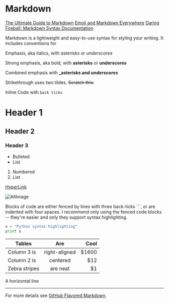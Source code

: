 # Markdown
[The Ultimate Guide to Markdown](https://blog.ghost.org/markdown/)
[Emoji and Markdown Everywhere](http://blog.trello.com/emoji-and-markdown-everywhere/)
[Daring Fireball: Markdown Syntax Documentation](https://daringfireball.net/projects/markdown/syntax)


Markdown is a lightweight and easy-to-use syntax for styling your writing. It includes conventions for

Emphasis, aka italics, with *asterisks* or _underscores_

Strong emphasis, aka bold, with **asterisks** or __underscores__

Combined emphasis with **_asterisks and _underscores_**

Strikethrough uses two tildes. ~~Scratch this.~~

Inline Code with `back ticks`


# Header 1
## Header 2
### Header 3


- Bulleted
- List

1. Numbered
2. List


[HyperLink](https://www.google.com/maps/@39.3255369,-77.7356725,1775m/data=!3m1!1e3) 

![AltImage](https://www.oreilly.com/library/view/cissp-for-dummies/9781118417102/images/tip_fmt.png)


Blocks of code are either fenced by lines with three back-ticks ```, or are indented with four spaces.
I recommend only using the fenced code blocks -- they're easier and only they support syntax highlighting.

```python
s = "Python syntax highlighting"
print s
```


| Tables        | Are           | Cool  |
| ------------- |:-------------:| -----:|
| Column 3 is   | right-aligned | $1600 |
| Column 2 is   | centered      |   $12 |
| Zebra stripes | are neat      |    $1 |


A horizontal line

---

For more details see [GitHub Flavored Markdown](https://guides.github.com/features/mastering-markdown/).
